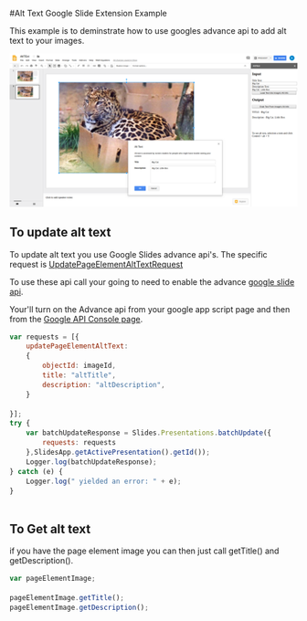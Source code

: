 #Alt Text Google Slide Extension Example

This example is to deminstrate how to use googles advance api to add alt text to your images.

![Example of AltText in google Slide](./Results.png?raw=true "Title")

## To update alt text
To update alt text you use Google Slides advance api's.  The specific request is [UpdatePageElementAltTextRequest](https://developers.google.com/slides/reference/rest/v1/presentations/request#UpdatePageElementAltTextRequest)

To use these api call your going to need to enable the advance [google slide api](https://developers.google.com/apps-script/guides/services/advanced#enabling_advanced_services).

Your'll turn on the Advance api from your google app script page and then from the [Google API Console page](https://console.cloud.google.com/).

```javascript
var requests = [{
    updatePageElementAltText: 
    {
        objectId: imageId,
        title: "altTitle",
        description: "altDescription",
    }

}];
try {
    var batchUpdateResponse = Slides.Presentations.batchUpdate({
        requests: requests
    },SlidesApp.getActivePresentation().getId());
    Logger.log(batchUpdateResponse);
} catch (e) {
    Logger.log(" yielded an error: " + e);
}
    
```


## To Get alt text
if you have the page element image you can then just call getTitle() and getDescription().


```javascript
var pageElementImage;

pageElementImage.getTitle();
pageElementImage.getDescription();


```